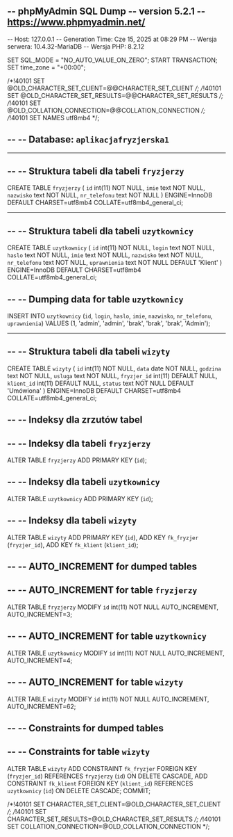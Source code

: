 -- phpMyAdmin SQL Dump
-- version 5.2.1
-- https://www.phpmyadmin.net/
--
-- Host: 127.0.0.1
-- Generation Time: Cze 15, 2025 at 08:29 PM
-- Wersja serwera: 10.4.32-MariaDB
-- Wersja PHP: 8.2.12

SET SQL_MODE = "NO_AUTO_VALUE_ON_ZERO";
START TRANSACTION;
SET time_zone = "+00:00";


/*!40101 SET @OLD_CHARACTER_SET_CLIENT=@@CHARACTER_SET_CLIENT */;
/*!40101 SET @OLD_CHARACTER_SET_RESULTS=@@CHARACTER_SET_RESULTS */;
/*!40101 SET @OLD_COLLATION_CONNECTION=@@COLLATION_CONNECTION */;
/*!40101 SET NAMES utf8mb4 */;

--
-- Database: `aplikacjafryzjerska1`
--

-- --------------------------------------------------------

--
-- Struktura tabeli dla tabeli `fryzjerzy`
--

CREATE TABLE `fryzjerzy` (
  `id` int(11) NOT NULL,
  `imie` text NOT NULL,
  `nazwisko` text NOT NULL,
  `nr_telefonu` text NOT NULL
) ENGINE=InnoDB DEFAULT CHARSET=utf8mb4 COLLATE=utf8mb4_general_ci;

-- --------------------------------------------------------

--
-- Struktura tabeli dla tabeli `uzytkownicy`
--

CREATE TABLE `uzytkownicy` (
  `id` int(11) NOT NULL,
  `login` text NOT NULL,
  `haslo` text NOT NULL,
  `imie` text NOT NULL,
  `nazwisko` text NOT NULL,
  `nr_telefonu` text NOT NULL,
  `uprawnienia` text NOT NULL DEFAULT 'Klient'
) ENGINE=InnoDB DEFAULT CHARSET=utf8mb4 COLLATE=utf8mb4_general_ci;

--
-- Dumping data for table `uzytkownicy`
--

INSERT INTO `uzytkownicy` (`id`, `login`, `haslo`, `imie`, `nazwisko`, `nr_telefonu`, `uprawnienia`) VALUES
(1, 'admin', 'admin', 'brak', 'brak', 'brak', 'Admin');

-- --------------------------------------------------------

--
-- Struktura tabeli dla tabeli `wizyty`
--

CREATE TABLE `wizyty` (
  `id` int(11) NOT NULL,
  `data` date NOT NULL,
  `godzina` text NOT NULL,
  `usluga` text NOT NULL,
  `fryzjer_id` int(11) DEFAULT NULL,
  `klient_id` int(11) DEFAULT NULL,
  `status` text NOT NULL DEFAULT 'Umówiona'
) ENGINE=InnoDB DEFAULT CHARSET=utf8mb4 COLLATE=utf8mb4_general_ci;

--
-- Indeksy dla zrzutów tabel
--

--
-- Indeksy dla tabeli `fryzjerzy`
--
ALTER TABLE `fryzjerzy`
  ADD PRIMARY KEY (`id`);

--
-- Indeksy dla tabeli `uzytkownicy`
--
ALTER TABLE `uzytkownicy`
  ADD PRIMARY KEY (`id`);

--
-- Indeksy dla tabeli `wizyty`
--
ALTER TABLE `wizyty`
  ADD PRIMARY KEY (`id`),
  ADD KEY `fk_fryzjer` (`fryzjer_id`),
  ADD KEY `fk_klient` (`klient_id`);

--
-- AUTO_INCREMENT for dumped tables
--

--
-- AUTO_INCREMENT for table `fryzjerzy`
--
ALTER TABLE `fryzjerzy`
  MODIFY `id` int(11) NOT NULL AUTO_INCREMENT, AUTO_INCREMENT=3;

--
-- AUTO_INCREMENT for table `uzytkownicy`
--
ALTER TABLE `uzytkownicy`
  MODIFY `id` int(11) NOT NULL AUTO_INCREMENT, AUTO_INCREMENT=4;

--
-- AUTO_INCREMENT for table `wizyty`
--
ALTER TABLE `wizyty`
  MODIFY `id` int(11) NOT NULL AUTO_INCREMENT, AUTO_INCREMENT=62;

--
-- Constraints for dumped tables
--

--
-- Constraints for table `wizyty`
--
ALTER TABLE `wizyty`
  ADD CONSTRAINT `fk_fryzjer` FOREIGN KEY (`fryzjer_id`) REFERENCES `fryzjerzy` (`id`) ON DELETE CASCADE,
  ADD CONSTRAINT `fk_klient` FOREIGN KEY (`klient_id`) REFERENCES `uzytkownicy` (`id`) ON DELETE CASCADE;
COMMIT;

/*!40101 SET CHARACTER_SET_CLIENT=@OLD_CHARACTER_SET_CLIENT */;
/*!40101 SET CHARACTER_SET_RESULTS=@OLD_CHARACTER_SET_RESULTS */;
/*!40101 SET COLLATION_CONNECTION=@OLD_COLLATION_CONNECTION */;
